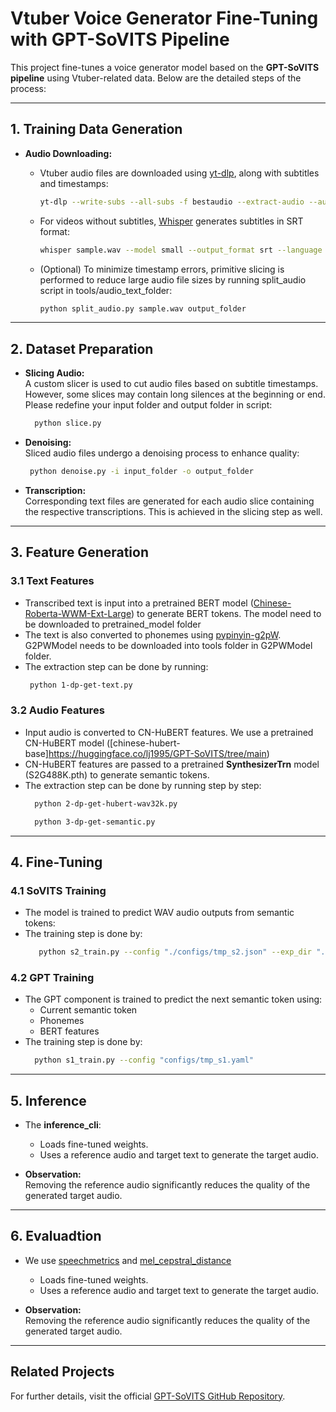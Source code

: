 # Vtuber Voice Generator Fine-Tuning with GPT-SoVITS Pipeline

This project fine-tunes a voice generator model based on the **GPT-SoVITS pipeline** using Vtuber-related data. Below are the detailed steps of the process:

---

## 1. Training Data Generation

- **Audio Downloading:**  
  - Vtuber audio files are downloaded using [yt-dlp](https://github.com/yt-dlp/yt-dlp), along with subtitles and timestamps:

    ```bash
    yt-dlp --write-subs --all-subs -f bestaudio --extract-audio --audio-format wav --sub-format srt -o "%(title)s.%(ext)s" --cookies-from-browser chrome url
    ```

  - For videos without subtitles, [Whisper](https://github.com/openai/whisper) generates subtitles in SRT format:

    ```bash
    whisper sample.wav --model small --output_format srt --language Chinese
    ```

  - (Optional) To minimize timestamp errors, primitive slicing is performed to reduce large audio file sizes by running split_audio script in tools/audio_text_folder:

    ```bash
    python split_audio.py sample.wav output_folder
    ```

---

## 2. Dataset Preparation

- **Slicing Audio:**  
  A custom slicer is used to cut audio files based on subtitle timestamps. However, some slices may contain long silences at the beginning or end. Please redefine your input folder and output folder in script:
  ```bash
    python slice.py
  ```
  
- **Denoising:**  
  Sliced audio files undergo a denoising process to enhance quality:
   ```bash
    python denoise.py -i input_folder -o output_folder  
  ```

- **Transcription:**  
  Corresponding text files are generated for each audio slice containing the respective transcriptions. This is achieved in the slicing step as well.

---

## 3. Feature Generation

### 3.1 Text Features
- Transcribed text is input into a pretrained BERT model ([Chinese-Roberta-WWM-Ext-Large](https://huggingface.co/lj1995/GPT-SoVITS/tree/main)) to generate BERT tokens. The model need to be downloaded to pretrained_model folder
- The text is also converted to phonemes using [pypinyin-g2pW](https://github.com/mozillazg/pypinyin-g2pW). G2PWModel needs to be downloaded into tools folder in G2PWModel folder.
- The extraction step can be done by running:
   ```bash
    python 1-dp-get-text.py
  ```

### 3.2 Audio Features
- Input audio is converted to CN-HuBERT features. We use a pretrained CN-HuBERT model ([chinese-hubert-base]https://huggingface.co/lj1995/GPT-SoVITS/tree/main)
- CN-HuBERT features are passed to a pretrained **SynthesizerTrn** model (S2G488K.pth) to generate semantic tokens.
- The extraction step can be done by running step by step:
  ```bash
    python 2-dp-get-hubert-wav32k.py
  ```
  ```bash
    python 3-dp-get-semantic.py
  ```

---

## 4. Fine-Tuning

### 4.1 SoVITS Training
- The model is trained to predict WAV audio outputs from semantic tokens:
- The training step is done by:
  ```bash
     python s2_train.py --config "./configs/tmp_s2.json" --exp_dir "./logs/v1_trial"
  ```
### 4.2 GPT Training
- The GPT component is trained to predict the next semantic token using:
  - Current semantic token
  - Phonemes
  - BERT features
- The training step is done by:
  ```bash
    python s1_train.py --config "configs/tmp_s1.yaml"
  ```

---

## 5. Inference

- The **inference_cli**:
  - Loads fine-tuned weights.
  - Uses a reference audio and target text to generate the target audio.

- **Observation:**  
  Removing the reference audio significantly reduces the quality of the generated target audio.

---

## 6. Evaluadtion
- We use [speechmetrics](https://github.com/aliutkus/speechmetrics/tree/master) and [mel_cepstral_distance](https://github.com/jasminsternkopf/mel_cepstral_distance)
  - Loads fine-tuned weights.
  - Uses a reference audio and target text to generate the target audio.

- **Observation:**  
  Removing the reference audio significantly reduces the quality of the generated target audio.
  
---

## Related Projects

For further details, visit the official [GPT-SoVITS GitHub Repository](https://github.com/RVC-Boss/GPT-SoVITS/tree/main?tab=readme-ov-file).

